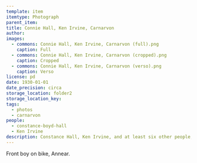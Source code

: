 ```yaml
---
template: item
itemtype: Photograph
parent_item: 
title: Connie Hall, Ken Irvine, Carnarvon
author: 
images:
  - commons: Connie Hall, Ken Irvine, Carnarvon (full).png
    caption: Full
  - commons: Connie Hall, Ken Irvine, Carnarvon (cropped).png
    caption: Cropped
  - commons: Connie Hall, Ken Irvine, Carnarvon (verso).png
    caption: Verso
license: pd
date: 1930-01-01
date_precision: circa
storage_location: folder2
storage_location_key: 
tags:
  - photos
  - carnarvon
people:
  - constance-boyd-hall
  - Ken Irvine
description: Constance Hall, Ken Irvine, and at least six other people, in Carnarvon, Western Australia in the 1930s.
---
```


Front boy on bike, Annear.
